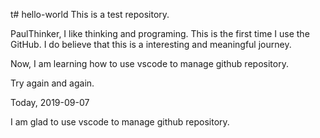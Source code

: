 t# hello-world
This is a test repository.

PaulThinker, I like thinking and programing. This is the first time I use the GitHub.
I do believe that this is a interesting and meaningful journey.

Now, I am learning how to use vscode to manage github repository.

Try again and again.

Today, 2019-09-07

I am glad to use vscode to manage github repository.